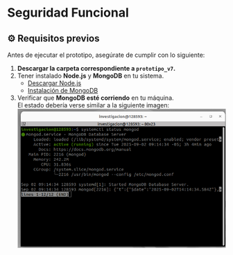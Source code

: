 # Seguridad Funcional

## ⚙️ Requisitos previos  

Antes de ejecutar el prototipo, asegúrate de cumplir con lo siguiente:

1. **Descargar la carpeta correspondiente a `prototipo_v7`.**  
2. Tener instalado **Node.js** y **MongoDB** en tu sistema.  
   - [Descargar Node.js](https://nodejs.org/)  
   - [Instalación de MongoDB](https://www.mongodb.com/docs/manual/installation/)  
3. Verificar que **MongoDB esté corriendo** en tu máquina.  
   El estado debería verse similar a la siguiente imagen:  
![Estado de MongoDB](imagenes/mongodb.png)
